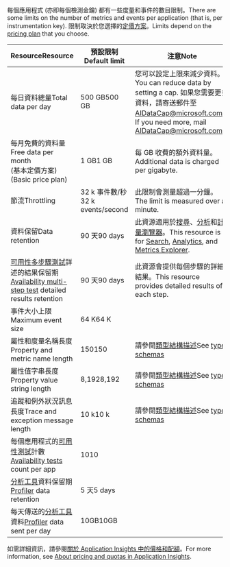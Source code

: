 <span data-ttu-id="019ca-101">每個應用程式 (亦即每個檢測金鑰) 都有一些度量和事件的數目限制。</span><span class="sxs-lookup"><span data-stu-id="019ca-101">There are some limits on the number of metrics and events per application (that is, per instrumentation key).</span></span> <span data-ttu-id="019ca-102">限制取決於您選擇的[定價方案](https://azure.microsoft.com/pricing/details/application-insights/)。</span><span class="sxs-lookup"><span data-stu-id="019ca-102">Limits depend on the [pricing plan](https://azure.microsoft.com/pricing/details/application-insights/) that you choose.</span></span>

| <span data-ttu-id="019ca-103">**Resource**</span><span class="sxs-lookup"><span data-stu-id="019ca-103">**Resource**</span></span> | <span data-ttu-id="019ca-104">**預設限制**</span><span class="sxs-lookup"><span data-stu-id="019ca-104">**Default limit**</span></span> | <span data-ttu-id="019ca-105">**注意**</span><span class="sxs-lookup"><span data-stu-id="019ca-105">**Note**</span></span>
| --- | --- | --- |
| <span data-ttu-id="019ca-106">每日資料總量</span><span class="sxs-lookup"><span data-stu-id="019ca-106">Total data per day</span></span> | <span data-ttu-id="019ca-107">500 GB</span><span class="sxs-lookup"><span data-stu-id="019ca-107">500 GB</span></span> | <span data-ttu-id="019ca-108">您可以設定上限來減少資料。</span><span class="sxs-lookup"><span data-stu-id="019ca-108">You can reduce data by setting a cap.</span></span> <span data-ttu-id="019ca-109">如果您需要更多資料，請寄送郵件至 AIDataCap@microsoft.com。</span><span class="sxs-lookup"><span data-stu-id="019ca-109">If you need more, mail AIDataCap@microsoft.com.</span></span>
| <span data-ttu-id="019ca-110">每月免費的資料量</span><span class="sxs-lookup"><span data-stu-id="019ca-110">Free data per month</span></span><br/> <span data-ttu-id="019ca-111">(基本定價方案)</span><span class="sxs-lookup"><span data-stu-id="019ca-111">(Basic price plan)</span></span> | <span data-ttu-id="019ca-112">1 GB</span><span class="sxs-lookup"><span data-stu-id="019ca-112">1 GB</span></span> | <span data-ttu-id="019ca-113">每 GB 收費的額外資料量。</span><span class="sxs-lookup"><span data-stu-id="019ca-113">Additional data is charged per gigabyte.</span></span>
| <span data-ttu-id="019ca-114">節流</span><span class="sxs-lookup"><span data-stu-id="019ca-114">Throttling</span></span> | <span data-ttu-id="019ca-115">32 k 事件數/秒</span><span class="sxs-lookup"><span data-stu-id="019ca-115">32 k events/second</span></span> | <span data-ttu-id="019ca-116">此限制會測量超過一分鐘。</span><span class="sxs-lookup"><span data-stu-id="019ca-116">The limit is measured over a minute.</span></span>
| <span data-ttu-id="019ca-117">資料保留</span><span class="sxs-lookup"><span data-stu-id="019ca-117">Data retention</span></span> | <span data-ttu-id="019ca-118">90 天</span><span class="sxs-lookup"><span data-stu-id="019ca-118">90 days</span></span> | <span data-ttu-id="019ca-119">此資源適用於[搜尋](../articles/application-insights/app-insights-diagnostic-search.md)、[分析](../articles/application-insights/app-insights-analytics.md)和[計量瀏覽器](../articles/application-insights/app-insights-metrics-explorer.md)。</span><span class="sxs-lookup"><span data-stu-id="019ca-119">This resource is for [Search](../articles/application-insights/app-insights-diagnostic-search.md), [Analytics](../articles/application-insights/app-insights-analytics.md), and [Metrics Explorer](../articles/application-insights/app-insights-metrics-explorer.md).</span></span>
| <span data-ttu-id="019ca-120">[可用性多步驟測試](../articles/application-insights/app-insights-monitor-web-app-availability.md#multi-step-web-tests)詳述的結果保留期</span><span class="sxs-lookup"><span data-stu-id="019ca-120">[Availability multi-step test](../articles/application-insights/app-insights-monitor-web-app-availability.md#multi-step-web-tests) detailed results retention</span></span> | <span data-ttu-id="019ca-121">90 天</span><span class="sxs-lookup"><span data-stu-id="019ca-121">90 days</span></span> | <span data-ttu-id="019ca-122">此資源會提供每個步驟的詳細結果。</span><span class="sxs-lookup"><span data-stu-id="019ca-122">This resource provides detailed results of each step.</span></span>
| <span data-ttu-id="019ca-123">事件大小上限</span><span class="sxs-lookup"><span data-stu-id="019ca-123">Maximum event size</span></span> | <span data-ttu-id="019ca-124">64 K</span><span class="sxs-lookup"><span data-stu-id="019ca-124">64 K</span></span> | 
| <span data-ttu-id="019ca-125">屬性和度量名稱長度</span><span class="sxs-lookup"><span data-stu-id="019ca-125">Property and metric name length</span></span> | <span data-ttu-id="019ca-126">150</span><span class="sxs-lookup"><span data-stu-id="019ca-126">150</span></span> | <span data-ttu-id="019ca-127">請參閱[類型結構描述](https://github.com/Microsoft/ApplicationInsights-Home/blob/master/EndpointSpecs/Schemas/Docs/)</span><span class="sxs-lookup"><span data-stu-id="019ca-127">See [type schemas](https://github.com/Microsoft/ApplicationInsights-Home/blob/master/EndpointSpecs/Schemas/Docs/)</span></span>
| <span data-ttu-id="019ca-128">屬性值字串長度</span><span class="sxs-lookup"><span data-stu-id="019ca-128">Property value string length</span></span> | <span data-ttu-id="019ca-129">8,192</span><span class="sxs-lookup"><span data-stu-id="019ca-129">8,192</span></span> | <span data-ttu-id="019ca-130">請參閱[類型結構描述](https://github.com/Microsoft/ApplicationInsights-Home/blob/master/EndpointSpecs/Schemas/Docs/)</span><span class="sxs-lookup"><span data-stu-id="019ca-130">See [type schemas](https://github.com/Microsoft/ApplicationInsights-Home/blob/master/EndpointSpecs/Schemas/Docs/)</span></span>
| <span data-ttu-id="019ca-131">追蹤和例外狀況訊息長度</span><span class="sxs-lookup"><span data-stu-id="019ca-131">Trace and exception message length</span></span> | <span data-ttu-id="019ca-132">10 k</span><span class="sxs-lookup"><span data-stu-id="019ca-132">10 k</span></span> | <span data-ttu-id="019ca-133">請參閱[類型結構描述](https://github.com/Microsoft/ApplicationInsights-Home/blob/master/EndpointSpecs/Schemas/Docs/)</span><span class="sxs-lookup"><span data-stu-id="019ca-133">See [type schemas](https://github.com/Microsoft/ApplicationInsights-Home/blob/master/EndpointSpecs/Schemas/Docs/)</span></span>
| <span data-ttu-id="019ca-134">每個應用程式的[可用性測試](../articles/application-insights/app-insights-monitor-web-app-availability.md)計數</span><span class="sxs-lookup"><span data-stu-id="019ca-134">[Availability tests](../articles/application-insights/app-insights-monitor-web-app-availability.md) count per app</span></span>  | <span data-ttu-id="019ca-135">10</span><span class="sxs-lookup"><span data-stu-id="019ca-135">10</span></span> |
| <span data-ttu-id="019ca-136">[分析工具](../articles/application-insights/app-insights-profiler.md)資料保留期</span><span class="sxs-lookup"><span data-stu-id="019ca-136">[Profiler](../articles/application-insights/app-insights-profiler.md) data retention</span></span> | <span data-ttu-id="019ca-137">5 天</span><span class="sxs-lookup"><span data-stu-id="019ca-137">5 days</span></span> |
| <span data-ttu-id="019ca-138">每天傳送的[分析工具](../articles/application-insights/app-insights-profiler.md)資料</span><span class="sxs-lookup"><span data-stu-id="019ca-138">[Profiler](../articles/application-insights/app-insights-profiler.md) data sent per day</span></span> | <span data-ttu-id="019ca-139">10GB</span><span class="sxs-lookup"><span data-stu-id="019ca-139">10GB</span></span> |

<span data-ttu-id="019ca-140">如需詳細資訊，請參閱[關於 Application Insights 中的價格和配額](../articles/application-insights/app-insights-pricing.md)。</span><span class="sxs-lookup"><span data-stu-id="019ca-140">For more information, see [About pricing and quotas in Application Insights](../articles/application-insights/app-insights-pricing.md).</span></span>

